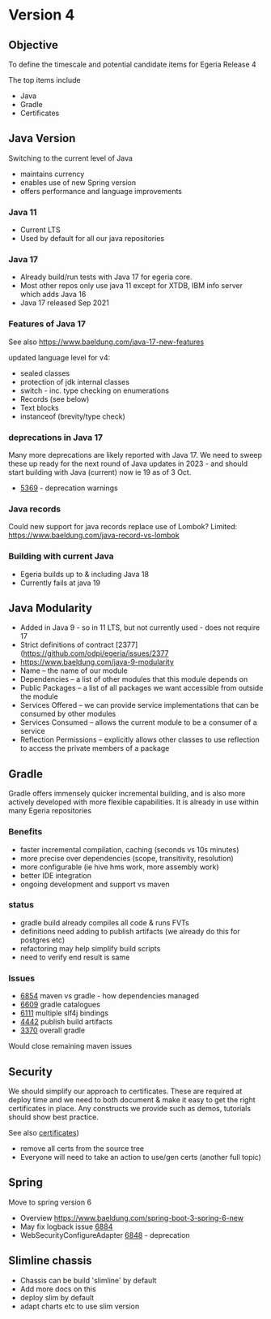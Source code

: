 # Version 4

## Objective

To define the timescale and potential candidate items for Egeria Release 4

The top items include
* Java
* Gradle
* Certificates

## Java Version

Switching to the current level of Java 
 - maintains currency
 - enables use of new Spring version
 - offers performance and language improvements

### Java 11
* Current LTS
* Used by default for all our java repositories

### Java 17

* Already build/run tests with Java 17 for egeria core. 
* Most other repos only use java 11 except for XTDB, IBM info server which adds Java 16
* Java 17 released Sep 2021

### Features of Java 17

See also https://www.baeldung.com/java-17-new-features

updated language level for v4:
* sealed classes 
* protection of jdk internal classes
* switch - inc. type checking on enumerations
* Records (see below)
* Text blocks
* instanceof (brevity/type check)

### deprecations in Java 17

Many more deprecations are likely reported with Java 17. We need to sweep these up ready for the next round of Java updates in 2023 - and should start building with Java (current) now ie 19 as of 3 Oct.
* [5369](https://github.com/odpi/egeria-docs/issues/5369) - deprecation warnings

###  Java records

Could new support for java records replace use of Lombok?
Limited: https://www.baeldung.com/java-record-vs-lombok

### Building with current Java
* Egeria builds up to & including Java 18
* Currently fails at java 19

## Java Modularity

* Added in Java 9 - so in 11 LTS, but not currently used - does not require 17
* Strict definitions of contract [2377](https://github.com/odpi/egeria/issues/2377
* https://www.baeldung.com/java-9-modularity
* Name – the name of our module
* Dependencies – a list of other modules that this module depends on
* Public Packages – a list of all packages we want accessible from outside the module
* Services Offered – we can provide service implementations that can be consumed by other modules
* Services Consumed – allows the current module to be a consumer of a service
* Reflection Permissions – explicitly allows other classes to use reflection to access the private members of a package

## Gradle

Gradle offers immensely quicker incremental building, and is also more actively developed with more flexible capabilities. It is already in use within many Egeria repositories

### Benefits
* faster incremental compilation, caching (seconds vs 10s minutes)
* more precise over dependencies (scope, transitivity, resolution)
* more configurable (ie hive hms work, more assembly work)
* better IDE integration
* ongoing development and support vs maven 

### status
* gradle build already compiles all code & runs FVTs
* definitions need adding to publish artifacts (we already do this for postgres etc)
* refactoring may help simplify build scripts
* need to verify end result is same

### Issues

* [6854](https://github.com/odpi/egeria/issues/6854) maven vs gradle - how dependencies managed
* [6609](https://github.com/odpi/egeria/issues/6609) gradle catalogues
* [6111](https://github.com/odpi/egeria/issues/6111) multiple slf4j bindings
* [4442](https://github.com/odpi/egeria/issues/4442) publish build artifacts
* [3370](https://github.com/odpi/egeria/issues/3370) overall gradle

Would close remaining maven issues

## Security

We should simplify our approach to certificates. These are required at deploy time and we need to both document & make it easy to get the right certificates in place. Any constructs we provide such as demos, tutorials should show best practice.

See also [certificates](certificates.md))
* remove all certs from the source tree
* Everyone will need to take an action to use/gen certs (another full topic)

## Spring

Move to spring version 6

* Overview https://www.baeldung.com/spring-boot-3-spring-6-new
* May fix logback issue [6884](https://github.com/odpi/egeria/issues/6884)
* WebSecurityConfigureAdapter [6848](https://github.com/odpi/egeria/issues/6848) - deprecation

## Slimline chassis

* Chassis can be build 'slimline' by default
* Add more docs on this
* deploy slim by default
* adapt charts etc to use slim version
